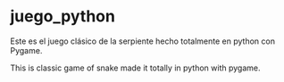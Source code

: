 # juego_python
Este es el juego clásico de la serpiente hecho totalmente en python con Pygame.

This is classic game of snake made it totally in python with pygame.
